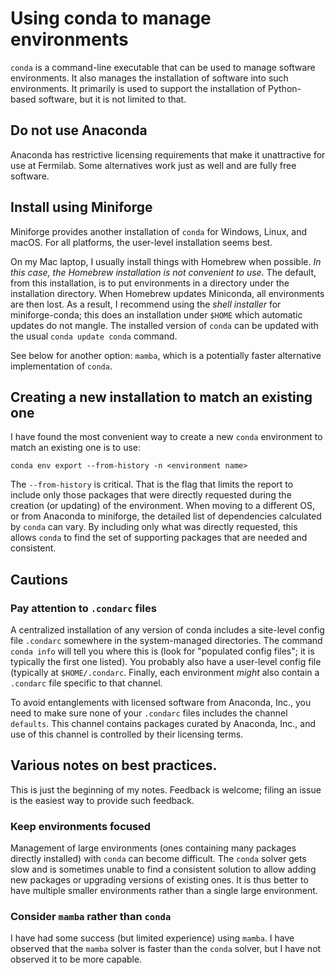 # Using conda to manage environments

`conda` is a command-line executable that can be used to manage software environments.
It also manages the installation of software into such environments.
It primarily is used to support the installation of Python-based software, but it is not limited to that.

## Do not use Anaconda

Anaconda has restrictive licensing requirements that make it unattractive for use at Fermilab.
Some alternatives work just as well and are fully free software.

## Install using Miniforge

Miniforge provides another installation of `conda` for Windows, Linux, and macOS.
For all platforms, the user-level installation seems best.

On my Mac laptop, I usually install things with Homebrew when possible.
*In this case, the Homebrew installation is not convenient to use.*
The default, from this installation, is to put environments in a directory under the installation directory.
When Homebrew updates Miniconda, all environments are then lost.
As a result, I recommend using the *shell installer* for miniforge-conda; this does an installation under `$HOME` which automatic updates do not mangle. The installed version of `conda` can be updated with the usual `conda update conda` command.

See below for another option: `mamba`, which is a potentially faster alternative implementation of `conda`.

## Creating a new installation to match an existing one

I have found the most convenient way to create a new `conda` environment to match an existing one is to use:

    conda env export --from-history -n <environment name>

The `--from-history` is critical.
That is the flag that limits the report to include only those packages that were directly requested during the creation (or updating) of the environment.
When moving to a different OS, or from Anaconda to miniforge, the detailed list of dependencies calculated by `conda` can vary.
By including only what was directly requested, this allows `conda` to find the set of supporting packages that are needed and consistent.

## Cautions

### Pay attention to `.condarc` files

A centralized installation of any version of conda includes a site-level config file `.condarc` somewhere in the system-managed directories.
The command `conda info` will tell you where this is (look for "populated config files"; it is typically the first one listed).
You probably also have a user-level config file (typically at `$HOME/.condarc`.
Finally, each environment *might* also contain a `.condarc` file specific to that channel.

To avoid entanglements with licensed software from Anaconda, Inc., you need to make sure none of your `.condarc` files includes the channel `defaults`.
This channel contains packages curated by Anaconda, Inc., and use of this channel is controlled by their licensing terms.

## Various notes on best practices.

This is just the beginning of my notes. Feedback is welcome; filing an issue is the easiest way to provide such feedback.

### Keep environments focused

Management of large environments (ones containing many packages directly installed) with `conda` can become difficult.
The `conda` solver gets slow and is sometimes unable to find a consistent solution to allow adding new packages or upgrading versions of existing ones.
It is thus better to have multiple smaller environments rather than a single large environment.

### Consider `mamba` rather than `conda`

I have had some success (but limited experience) using `mamba`.
I have observed that the `mamba` solver is faster than the `conda` solver, but I have not observed it to be more capable.
